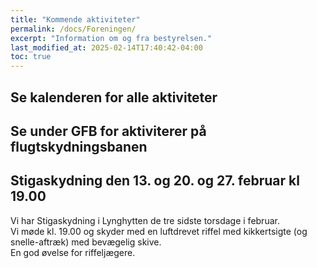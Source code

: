 ```yaml
---
title: "Kommende aktiviteter"
permalink: /docs/Foreningen/
excerpt: "Information om og fra bestyrelsen."
last_modified_at: 2025-02-14T17:40:42-04:00
toc: true
---
```

## Se kalenderen for alle aktiviteter

## Se under GFB for aktiviterer på flugtskydningsbanen
## Stigaskydning den 13. og 20. og 27. februar kl 19.00
Vi har Stigaskydning i Lynghytten de tre sidste torsdage i februar.  
Vi møde kl. 19.00 og skyder med en luftdrevet riffel med kikkertsigte (og snelle-aftræk) med bevægelig skive.   
En god øvelse for riffeljægere.   
